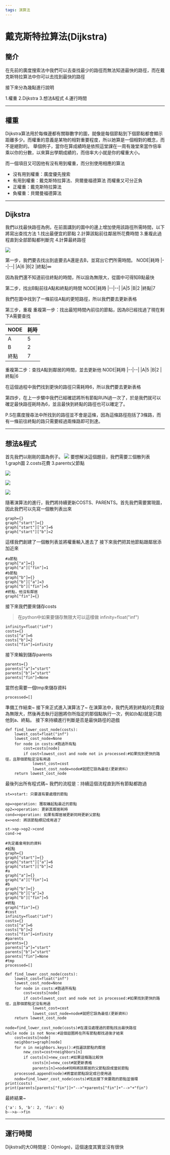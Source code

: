 ```yaml
---
tags: 演算法
---
```

# 戴克斯特拉算法(Dijkstra)

## 簡介

在先前的廣度搜索法中我們可以去查找最少的路徑而無法知道最快的路徑，而在戴克斯特拉算法中你可以去找到最快的路徑

接下來分為幾點進行說明

1.權重
2.Dijkstra
3.想法&程式
4.運行時間

---
## 權重
Dijkstra算法用於每條邊都有關聯數字的圖，就像是每個節點到下個節點都會顯示距離多少。而權重的意義是某物的相對重要程度，所以她算是一個相對的概念，而不是絕對的。
舉個例子，當你在算成績時是依照這堂課在一周有幾堂來當作倍率乘以你的分數，以來算出學期成績的，而倍率大小就是你的權重大小。

而一個項目又可因他有沒有用到權重，而分別使用相應的算法
- 沒有用到權重：廣度優先搜索
- 有用到權重：戴克斯特拉算法、貝爾曼福德算法
而權重又可分正負
- 正權重：戴克斯特拉算法
- 負權重：貝爾曼福德算法

---
## Dijkstra

我們以找最快路徑為例，在前面講到的圖中的邊上增加使用該路徑所需時間，以下將寫出查找方法
1.找出最便宜的節點
2.計算該點前往鄰居所花費時間
3.重複此過程直到全部節點都判斷完
4.計算最終路徑

![](https://i.imgur.com/3DHCtbt.jpg)


第一步，我們要去找出到底要去A還是去B，並寫出它們所需時間。
NODE|耗時
|--|--|
|A|6
|B|2
|終點|∞

因為我們還不知道前往終點的時間，所以設為無限大，從圖中可得知B點最快

第二步，找出B點前往A點和終點的時間
NODE|耗時
|--|--|
|A|5
|B|2
|終點|7

我們在圖中找到了一條前往A點的更短路徑，所以我們要去更新表格

第三步，重複
重複第一步：找出最短時間內前往的節點，因為B已經找過了現在剩下A需要查找

NODE|耗時
|--|--|
|A|5
|B|2
|終點|7

重複第二步：查找A點到鄰居的時間，並去更新他
NODE|耗時
|--|--|
|A|5
|B|2
|終點|6

在這個過程中我們找到更快的路徑只需耗時6，所以我們要去更新表格

第四步，在上一步驟中我們已經確認將所有節點RUN過一次了，於是我們就可以確定最快路徑耗時為6，並且最快到終點的路徑也可以確定了。

P.S在廣度搜尋法中所找到的路徑並不會是這條，因為這條路徑抱括了3條路，而有一條前往終點的路只需要經過兩條路即可到達。

---
## 想法&程式

首先我們以剛剛的圖為例子。
![](https://i.imgur.com/3DHCtbt.jpg)
要想解決這個題目，我們需要三個散列表
1.graph圖
2.costs花費
3.parents父節點

![](https://i.imgur.com/avFxVwu.jpg)

![](https://i.imgur.com/aLpWHgP.jpg)

![](https://i.imgur.com/6TvAFEg.jpg)

隨著演算法的進行，我們將持續更新COSTS、PARENTS。首先我們需要實現圖，因此我們可以先寫一個散列表出來
```python=
graph={}
graph["start"]={}
graph["start"]["a"]=6
graph["start"]["b"]=2
```
這樣我們創建了一個散列表並將權重輸入進去了
接下來我們把其他節點跟鄰居添加近來
```python=
#a節點
graph["a"]={}
graph["a"]["fin"]=1
#b節點
graph["b"]={}
graph["b"]["a"]=3
graph["b"]["fin"]=5
#終點，他沒有鄰居
graph["fin"]={}
```
接下來我們要來儲存costs
>在python中如果要儲存無限大可以這樣做 infinity=float("inf")
```python=
infinity=float("inf")
costs={}
costs["a"]=6
costs["b"]=2
costs["fin"]=infinity
```
接下來輪到儲存parents
```python=
parents={}
parents["a"]="start"
parents["b"]="start"
parents["fin"]=None
```
當然也需要一個tmp來儲存資料
```python=
processed=[]
```
準備工作結束~
接下來正式進入演算法了~
在演算法中，我們先將到終點的花費設為無限大，然後再去執行迴圈將你所指定的那個點執行一次，例如(b點)就是只跑他到a、終點。
接下來持續進行判斷是否是最快路徑的遊戲
```python=
def find_lower_cost_node(costs):
    lowest_cost=float("inf")
    lowest_cost_node=None
    for node in costs:#跑過所有點
        cost=costs[node]
        if cost<lowest_cost and node not in processed:#如果找到更快的路徑，且那個節點定沒有用過
            lowest_cost=cost
            lowest_cost_node=node#就把它設為最低(更新資料)
    return lowest_cost_node
```
最後列出所有程式碼~
我們的流程是：持續這個流程直到所有節點都跑過
```flow
st=>start: 只要還有要處理的節點

op=>operation: 獲取離起點最近的節點
op2=>operation: 更新其鄰居耗時
cond=>operation: 如果有鄰居被更新同時更新父節點
e=>end: 將該節點標記成用過了

st->op->op2->cond
cond->e
```

```python=
#先定義會用到的資料
#起點
graph={}
graph["start"]={}
graph["start"]["a"]=6
graph["start"]["b"]=2
#a
graph["a"]={}
graph["a"]["fin"]=1
#b
graph["b"]={}
graph["b"]["a"]=3
graph["b"]["fin"]=5
#終點
graph["fin"]={}
#cost
infinity=float("inf")
costs={}
costs["a"]=6
costs["b"]=2
costs["fin"]=infinity
#parents
parents={}
parents["a"]="start"
parents["b"]="start"
parents["fin"]=None
#tmp
processed=[]

def find_lower_cost_node(costs):
    lowest_cost=float("inf")
    lowest_cost_node=None
    for node in costs:#跑過所有點
        cost=costs[node]
        if cost<lowest_cost and node not in processed:#如果找到更快的路徑，且那個節點定沒有用過
            lowest_cost=cost
            lowest_cost_node=node#就把它設為最低(更新資料)
    return lowest_cost_node

node=find_lower_cost_node(costs)#在還沒處理過的節點找出最快路徑
while node is not None:#這個迴圈將在所有節點都找過後才結束
    cost=costs[node]
    neighbors=graph[node]
    for n in neighbors.keys():#找遍該節點的鄰居
        new_cost=cost+neighbors[n]
        if costs[n]>new_cost:#如果這條路比較快
            costs[n]=new_cost#就更新表格
            parents[n]=node#同時將該鄰居的父節點設成當前節點
    processed.append(node)#將當前節點設定成已使用過
    node=find_lower_cost_node(costs)#找出接下來要跑的節點並循環
print(costs)
print(parents[parents["fin"]]+"-->"+parents["fin"]+"-->"+"fin")
```
最終結果~
```python=
{'a': 5, 'b': 2, 'fin': 6}
b-->a-->fin
```

---
## 運行時間
Dijkstra的大O時間是：O(mlogn)，這個速度其實並沒有很快
